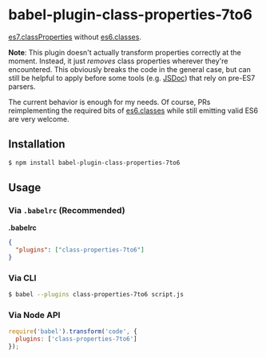 # babel-plugin-class-properties-7to6

[es7.classProperties](https://gist.github.com/jeffmo/054df782c05639da2adb) without [es6.classes](https://babeljs.io/docs/learn-es2015/#classes).

**Note**: This plugin doesn't actually transform properties correctly at the moment. Instead, it just _removes_ class properties wherever they're encountered. This obviously breaks the code in the general case, but can still be helpful to apply before some tools (e.g. [JSDoc](https://github.com/jsdoc3/jsdoc)) that rely on pre-ES7 parsers.

The current behavior is enough for my needs. Of course, PRs reimplementing the required bits of [es6.classes](https://github.com/babel/babel/tree/master/src/babel/transformation/transformers/es6/classes) while still emitting valid ES6 are very welcome.

## Installation

```sh
$ npm install babel-plugin-class-properties-7to6
```

## Usage

### Via `.babelrc` (Recommended)

**.babelrc**

```json
{
  "plugins": ["class-properties-7to6"]
}
```

### Via CLI

```sh
$ babel --plugins class-properties-7to6 script.js
```

### Via Node API

```javascript
require('babel').transform('code', {
  plugins: ['class-properties-7to6']
});
```
